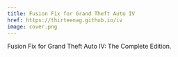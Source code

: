 ```yaml
---
title: Fusion Fix for Grand Theft Auto IV
href: https://thirteenag.github.io/iv
image: cover.png
---
```


Fusion Fix for Grand Theft Auto IV: The Complete Edition.
